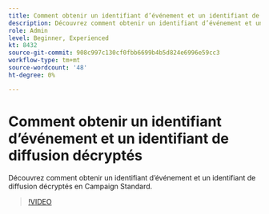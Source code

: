 ```yaml
---
title: Comment obtenir un identifiant d’événement et un identifiant de diffusion décryptés
description: Découvrez comment obtenir un identifiant d’événement et un identifiant de diffusion décryptés en Campaign Standard.
role: Admin
level: Beginner, Experienced
kt: 8432
source-git-commit: 908c997c130cf0fbb6699b4b5d824e6996e59cc3
workflow-type: tm+mt
source-wordcount: '48'
ht-degree: 0%

---
```



# Comment obtenir un identifiant d’événement et un identifiant de diffusion décryptés

Découvrez comment obtenir un identifiant d’événement et un identifiant de diffusion décryptés en Campaign Standard.

>[!VIDEO](https://video.tv.adobe.com/v/335989?quality=12)
